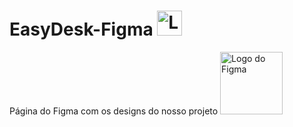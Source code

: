 # EasyDesk-Figma <img src="https://avatars.githubusercontent.com/t/10173875?s=116&v=4" alt="Logo do Figma" width="40"/>
Página do Figma com os designs do nosso projeto 
<img src="https://avatars.githubusercontent.com/t/10173875?s=116&v=4" alt="Logo do Figma" width="100"/>
